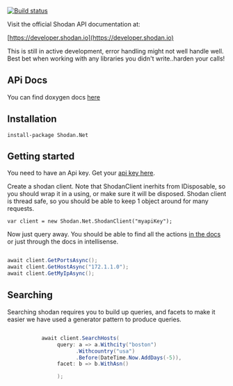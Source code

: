 [![Build status](https://ci.appveyor.com/api/projects/status/h0x5jv0s8p4ig078/branch/master?svg=true)](https://ci.appveyor.com/project/tparnell8/shodan-net/branch/master)

Visit the official Shodan API documentation at:

[https://developer.shodan.io](https://developer.shodan.io)

This is still in active development, error handling might not well handle well. Best bet when working with any libraries you didn't write..harden your calls!

## APi Docs

You can find doxygen docs [here](http://shodan-csharp-docs.azurewebsites.net/) 

## Installation

`install-package Shodan.Net`

## Getting started

You need to have an Api key. Get your [api key here](http://www.shodanhq.com/api_doc).


Create a shodan client. Note that ShodanClient inerhits from IDisposable, so you should wrap it in a using, or make sure it will be disposed. Shodan client is thread safe, so you should be able to keep 1 object around for many requests.

`var client = new Shodan.Net.ShodanClient("myapiKey");`

Now just query away. You should be able to find all the actions [in the docs](http://shodan-csharp-docs.azurewebsites.net/class_shodan_1_1_net_1_1_shodan_client.html) or just through the docs in intellisense.

```csharp

await client.GetPortsAsync();
await client.GetHostAsync("172.1.1.0");
await client.GetMyIpAsync();


```


## Searching

Searching shodan requires you to build up queries, and facets to make it easier we have used a generator pattern to produce queries.

```csharp

           await client.SearchHosts(
                query: a => a.Withcity("boston")
                      .Withcountry("usa")
                      .Before(DateTime.Now.AddDays(-5)),
                facet: b => b.WithAsn()

                );


```

